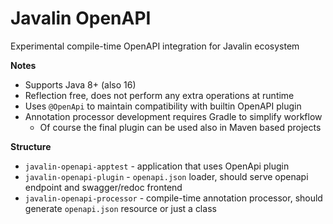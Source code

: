 # Javalin OpenAPI
Experimental compile-time OpenAPI integration for Javalin ecosystem

**Notes**
* Supports Java 8+ (also 16)
* Reflection free, does not perform any extra operations at runtime
* Uses `@OpenApi` to maintain compatibility with builtin OpenAPI plugin
* Annotation processor development requires Gradle to simplify workflow
  * Of course the final plugin can be used also in Maven based projects 
    
**Structure**
* `javalin-openapi-apptest` - application that uses OpenApi plugin
* `javalin-openapi-plugin` - `openapi.json` loader, should serve openapi endpoint and swagger/redoc frontend
* `javalin-openapi-processor` - compile-time annotation processor, should generate `openapi.json` resource or just a class